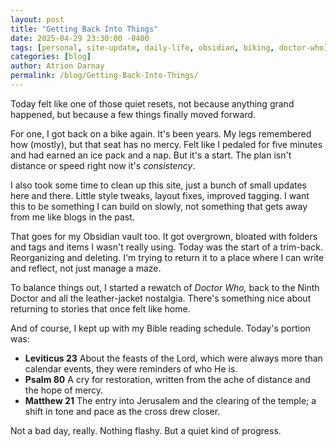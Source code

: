 ```yaml
---
layout: post
title: "Getting Back Into Things"
date: 2025-04-29 23:30:00 -0400
tags: [personal, site-update, daily-life, obsidian, biking, doctor-who]
categories: [blog]
author: Atrion Darnay
permalink: /blog/Getting-Back-Into-Things/
---
```


Today felt like one of those quiet resets, not because anything grand happened, but because a few things finally moved forward.

For one, I got back on a bike again. It's been years. My legs remembered how (mostly), but that seat has no mercy. Felt like I pedaled for five minutes and had earned an ice pack and a nap. But it's a start. The plan isn't distance or speed right now it's *consistency*.

I also took some time to clean up this site, just a bunch of small updates here and there. Little style tweaks, layout fixes, improved tagging. I want this to be something I can build on slowly, not something that gets away from me like blogs in the past.

That goes for my Obsidian vault too. It got overgrown, bloated with folders and tags and items I wasn't really using. Today was the start of a trim-back. Reorganizing and deleting. I'm trying to return it to a place where I can write and reflect, not just manage a maze.

To balance things out, I started a rewatch of *Doctor Who,* back to the Ninth Doctor and all the leather-jacket nostalgia. There's something nice about returning to stories that once felt like home.

And of course, I kept up with my Bible reading schedule. Today's portion was:

- **Leviticus 23** About the feasts of the Lord, which were always more than calendar events, they were reminders of who He is.
- **Psalm 80** A cry for restoration, written from the ache of distance and the hope of mercy.
- **Matthew 21** The entry into Jerusalem and the clearing of the temple; a shift in tone and pace as the cross drew closer.

Not a bad day, really. Nothing flashy. But a quiet kind of progress.
